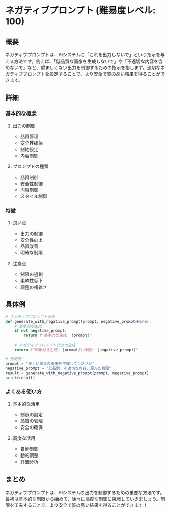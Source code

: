 # ネガティブプロンプト (難易度レベル: 100)

## 概要
ネガティブプロンプトは、AIシステムに「これを出力しないで」という指示を与える方法です。例えば、「低品質な画像を生成しないで」や「不適切な内容を含めないで」など、望ましくない出力を制御するための指示を指します。適切なネガティブプロンプトを設定することで、より安全で質の高い結果を得ることができます。

## 詳細
### 基本的な概念
1. 出力の制御
   - 品質管理
   - 安全性確保
   - 制約設定
   - 内容制御

2. プロンプトの種類
   - 品質制御
   - 安全性制御
   - 内容制御
   - スタイル制御

### 特徴
1. 良い点
   - 出力の制御
   - 安全性向上
   - 品質改善
   - 明確な制限

2. 注意点
   - 制限の過剰
   - 柔軟性低下
   - 調整の複雑さ

## 具体例
```python
# ネガティブプロンプトの例
def generate_with_negative_prompt(prompt, negative_prompt=None):
    # 基本的な生成
    if not negative_prompt:
        return f"基本的な生成: {prompt}"
    
    # ネガティブプロンプト付きの生成
    return f"制限付き生成: {prompt}\n制限: {negative_prompt}"

# 使用例
prompt = "美しい風景の画像を生成してください"
negative_prompt = "低品質、不適切な内容、歪んだ構図"
result = generate_with_negative_prompt(prompt, negative_prompt)
print(result)
```

### よくある使い方
1. 基本的な活用
   - 制限の設定
   - 品質の管理
   - 安全の確保

2. 高度な活用
   - 自動制御
   - 動的調整
   - 評価分析

## まとめ
ネガティブプロンプトは、AIシステムの出力を制御するための重要な方法です。最初は基本的な制限から始めて、徐々に高度な制御に挑戦していきましょう。制限を工夫することで、より安全で質の高い結果を得ることができます！ 
